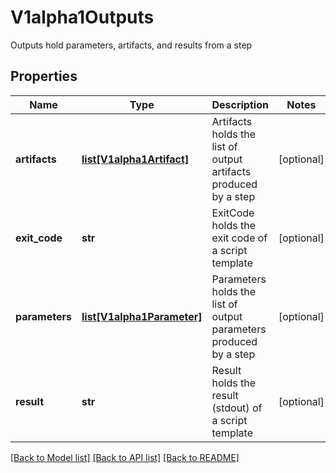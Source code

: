 # V1alpha1Outputs

Outputs hold parameters, artifacts, and results from a step
## Properties
Name | Type | Description | Notes
------------ | ------------- | ------------- | -------------
**artifacts** | [**list[V1alpha1Artifact]**](V1alpha1Artifact.md) | Artifacts holds the list of output artifacts produced by a step | [optional] 
**exit_code** | **str** | ExitCode holds the exit code of a script template | [optional] 
**parameters** | [**list[V1alpha1Parameter]**](V1alpha1Parameter.md) | Parameters holds the list of output parameters produced by a step | [optional] 
**result** | **str** | Result holds the result (stdout) of a script template | [optional] 

[[Back to Model list]](../README.md#documentation-for-models) [[Back to API list]](../README.md#documentation-for-api-endpoints) [[Back to README]](../README.md)


